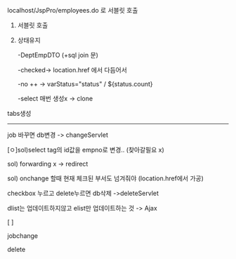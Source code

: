 localhost/JspPro/employees.do 로 서블릿 호출 

1. 서블릿 호출

2. 상태유지

   -DeptEmpDTO (+sql  join 문) 

   -checked-> location.href 에서 다듬어서

   -no ++ -> varStatus="status"  /  ${status.count}

   -select 매번 생성x -> clone

tabs생성

---

job 바꾸면 db변경  -> changeServlet

[ㅇ]sol)select tag의 id값을 empno로 변경.. (찾아갈필요 x)

sol) forwarding x -> redirect

sol) onchange 할때 현재 체크된 부서도 넘겨줘야 (location.href에서 가공)

checkbox  누르고 delete누르면 db삭제 ->deleteServlet



dlist는 업데이트하지않고 elist만 업데이트하는 것 -> Ajax



[		]

jobchange

delete